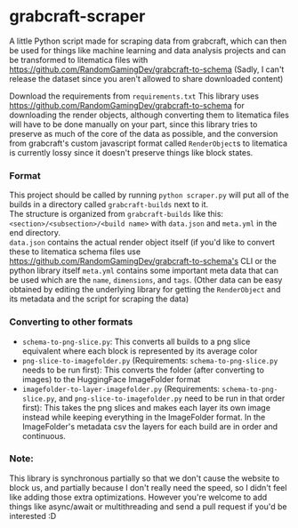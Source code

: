# grabcraft-scraper
A little Python script made for scraping data from grabcraft, which can then be used for things like machine learning and data analysis projects and can be transformed to litematica files with https://github.com/RandomGamingDev/grabcraft-to-schema (Sadly, I can't release the dataset since you aren't allowed to share downloaded content)

Download the requirements from `requirements.txt`
This library uses https://github.com/RandomGamingDev/grabcraft-to-schema for downloading the render objects, although converting them to litematica files will have to be done manually on your part, since this library tries to preserve as much of the core of the data as possible, and the conversion from grabcraft's custom javascript format called `RenderObject`s to litematica is currently lossy since it doesn't preserve things like block states.

### Format
This project should be called by running `python scraper.py` will put all of the builds in a directory called `grabcraft-builds` next to it. <br/>
The structure is organized from `grabcraft-builds` like this: `<section>/<subsection>/<build name>` with `data.json` and `meta.yml` in the end directory. <br/>
`data.json` contains the actual render object itself (if you'd like to convert these to litematica schema files use https://github.com/RandomGamingDev/grabcraft-to-schema's CLI or the python library itself
`meta.yml` contains some important meta data that can be used which are the `name`, `dimensions`, and `tags`. (Other data can be easy obtained by editing the underlying library for getting the `RenderObject` and its metadata and the script for scraping the data)

### Converting to other formats
- `schema-to-png-slice.py`: This converts all builds to a png slice equivalent where each block is represented by its average color
- `png-slice-to-imagefolder.py` (Requirements: `schema-to-png-slice.py` needs to be run first): This converts the folder (after converting to images) to the HuggingFace ImageFolder format
- `imagefolder-to-layer-imagefolder.py` (Requirements: `schema-to-png-slice.py`, and `png-slice-to-imagefolder.py` need to be run in that order first): This takes the png slices and makes each layer its own image instead while keeping everything in the ImageFolder format. In the ImageFolder's metadata csv the layers for each build are in order and continuous.

### Note:
This library is synchronous partially so that we don't cause the website to block us, and partially because I don't really need the speed, so I didn't feel like adding those extra optimizations. However you're welcome to add things like async/await or multithreading and send a pull request if you'd be interested :D
